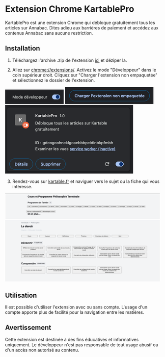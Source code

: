 # Extension Chrome KartablePro

KartablePro est une extension Chrome qui débloque gratuitement tous les articles sur Annabac. Dites adieu aux barrières de paiement et accédez aux contenus Annabac sans aucune restriction.

## Installation

1. Téléchargez l'archive .zip de l'extension [ici](https://github.com/NohamR/KartablePro/releases/latest) et déziper la.

2. Allez sur [chrome://extensions/](chrome://extensions/).
Activez le mode "Développeur" dans le coin supérieur droit.
Cliquez sur "Charger l'extension non empaquetée" et sélectionnez le dossier de l'extension.

![activer le mode dev](readme/mode-dev.png)
![charger l'extension non empaquetée](readme/charger-extension.png)
![extension](readme/extension.png)

3. Rendez-vous sur [kartable.fr](https://www.kartable.fr/terminale/) et naviguer vers le sujet ou la fiche qui vous intéresse.

![ex](readme/ex1.png)
![ex](readme/ex2.png)

## Utilisation
Il est possible d'utiliser l'extension avec ou sans compte. L'usage d'un compte apporte plus de facilité pour la navigation entre les matières.

## Avertissement
Cette extension est destinée à des fins éducatives et informatives uniquement. Le développeur n'est pas responsable de tout usage abusif ou d'un accès non autorisé au contenu.